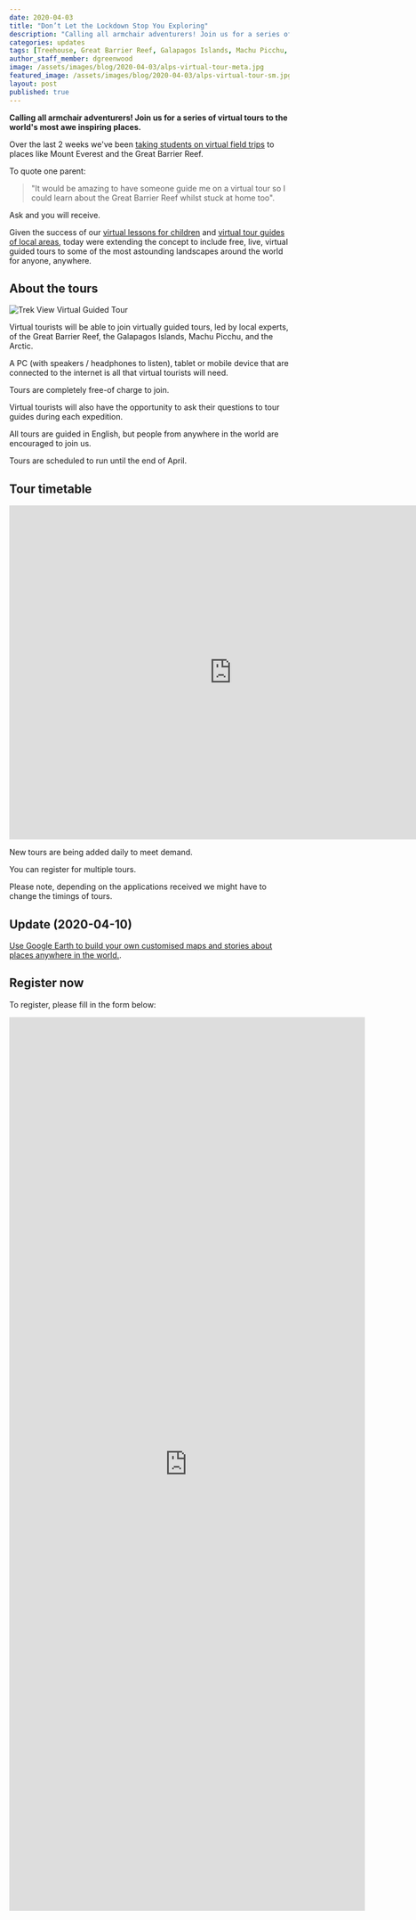```yaml
---
date: 2020-04-03
title: "Don’t Let the Lockdown Stop You Exploring"
description: "Calling all armchair adventurers! Join us for a series of virtual tours to the world's most awe inspiring places."
categories: updates
tags: [Treehouse, Great Barrier Reef, Galapagos Islands, Machu Picchu, Arctic, VR, Google, Tour Creator, Expeditions]
author_staff_member: dgreenwood
image: /assets/images/blog/2020-04-03/alps-virtual-tour-meta.jpg
featured_image: /assets/images/blog/2020-04-03/alps-virtual-tour-sm.jpg
layout: post
published: true
---
```


**Calling all armchair adventurers! Join us for a series of virtual tours to the world's most awe inspiring places.**

Over the last 2 weeks we've been [taking students on virtual field trips](/blog/2020/treehouse-academy-emergency-timetable/) to places like Mount Everest and the Great Barrier Reef.

To quote one parent:

> "It would be amazing to have someone guide me on a virtual tour so I could learn about the Great Barrier Reef whilst stuck at home too".

Ask and you will receive.

Given the success of our [virtual lessons for children](/blog/2020/treehouse-academy-emergency-timetable/) and [virtual tour guides of local areas](/case-studies/2020/gb/north-east-hampshire/), today were extending the concept to include free, live, virtual guided tours to some of the most astounding landscapes around the world for anyone, anywhere.

## About the tours

<img class="img-fluid" src="/assets/images/blog/2020-04-03/alps-virtual-tour-sm.jpg" alt="Trek View Virtual Guided Tour" title="Trek View Virtual Guided Tour" />

Virtual tourists will be able to join virtually guided tours, led by local experts, of the Great Barrier Reef, the Galapagos Islands, Machu Picchu, and the Arctic.

A PC (with speakers / headphones to listen), tablet or mobile device that are connected to the internet is all that virtual tourists will need.

Tours are completely free-of charge to join.

Virtual tourists will also have the opportunity to ask their questions to tour guides during each expedition.

All tours are guided in English, but people from anywhere in the world are encouraged to join us.

Tours are scheduled to run until the end of April.

## Tour timetable

<iframe src="https://calendar.google.com/calendar/b/1/embed?height=600&amp;wkst=2&amp;bgcolor=%23ffffff&amp;ctz=Europe%2FLondon&amp;src=Z3JlZW53b29kYW5kLmNvX2tvZmsxa25iNGpyNmw2NmowanRyMDBtampvQGdyb3VwLmNhbGVuZGFyLmdvb2dsZS5jb20&amp;color=%23C0CA33&amp;hl=en_GB" style="border: 0" width="800" height="600" frameborder="0" scrolling="no"></iframe>

New tours are being added daily to meet demand.

You can register for multiple tours.

Please note, depending on the applications received we might have to change the timings of tours.

## Update (2020-04-10)

[Use Google Earth to build your own customised maps and stories about places anywhere in the world.](/blog/2020/google-earth-projects-quick-start-guide).

## Register now

To register, please fill in the form below:

<iframe src="https://docs.google.com/forms/d/e/1FAIpQLSf-DuDAcXxXxLkJTGjbZcHgW33qwA0HpM2vYNNXD0DKQssRdw/viewform?embedded=true" width="640" height="1605" frameborder="0" marginheight="0" marginwidth="0">Loading…</iframe>